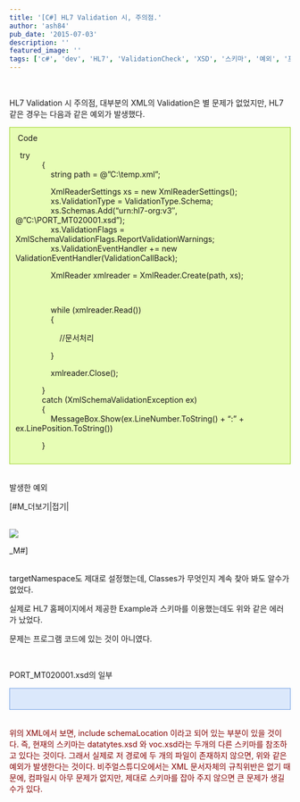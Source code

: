 ```yaml
---
title: '[C#] HL7 Validation 시, 주의점.'
author: 'ash84'
pub_date: '2015-07-03'
description: ''
featured_image: ''
tags: ['c#', 'dev', 'HL7', 'ValidationCheck', 'XSD', '스키마', '예외', '프로그래밍']
---
```



 

  
HL7 Validation 시 주의점, 대부분의 XML의 Validation은 별 문제가 없었지만, HL7 같은 경우는 다음과 같은 예외가 발생했다.

  
<div class="txc-textbox" style="BORDER-BOTTOM: #9fd331 1px solid; BORDER-LEFT: #9fd331 1px solid; PADDING-BOTTOM: 10px; BACKGROUND-COLOR: #e7fdb5; PADDING-LEFT: 10px; PADDING-RIGHT: 10px; BORDER-TOP: #9fd331 1px solid; BORDER-RIGHT: #9fd331 1px solid; PADDING-TOP: 10px">  
 Code

  
  try  
             {  
                 string path = @”C:\temp.xml”;

  
  
                 XmlReaderSettings xs = new XmlReaderSettings();  
                 xs.ValidationType = ValidationType.Schema;  
                 xs.Schemas.Add(“urn:hl7-org:v3″, @”C:\PORT_MT020001.xsd”);  
                 xs.ValidationFlags = XmlSchemaValidationFlags.ReportValidationWarnings;  
                 xs.ValidationEventHandler += new ValidationEventHandler(ValidationCallBack);

  
  
                 XmlReader xmlreader = XmlReader.Create(path, xs);

  
               

  
                while (xmlreader.Read())  
                 {

  
                    //문서처리

  
                }

  
                xmlreader.Close();

  
  
             }  
             catch (XmlSchemaValidationException ex)  
             {  
                 MessageBox.Show(ex.LineNumber.ToString() + “:” + ex.LinePosition.ToString())

  
            }

</div>  
 

  
발생한 예외

  
 [#M_더보기|접기|  
 

  
![](http://ash84.net/wp-content/uploads/1/48a26059d77638I.jpg)

_M#]  
 

  
targetNamespace도 제대로 설정했는데, Classes가 무엇인지 계속 찾아 봐도 알수가 없었다.

  
실제로 HL7 홈페이지에서 제공한 Example과 스키마를 이용했는데도 위와 같은 에러가 났었다.

  
문제는 프로그램 코드에 있는 것이 아니였다.

  
 

  
PORT_MT020001.xsd의 일부

  
<div class="txc-textbox" style="BORDER-BOTTOM: #79a5e4 1px solid; BORDER-LEFT: #79a5e4 1px solid; PADDING-BOTTOM: 10px; BACKGROUND-COLOR: #dbe8fb; PADDING-LEFT: 10px; PADDING-RIGHT: 10px; BORDER-TOP: #79a5e4 1px solid; BORDER-RIGHT: #79a5e4 1px solid; PADDING-TOP: 10px">  
<?xml version=”1.0″ encoding=”UTF-8″ standalone=”no”?>  
 <xs:schema xmlns:xs=”[http://www.w3.org/2001/XMLSchema](http://www.w3.org/2001/XMLSchema)” targetNamespace=”urn:hl7-org:v3″  
     elementFormDefault=”qualified” xmlns=”urn:hl7-org:v3″ xmlns:voc=”urn:hl7-org:v3:voc”  
     xmlns:hl7=”urn:hl7-org:v3″ xmlns:msg=”urn:hl7-org:v3:mif” xmlns:fo=”[http://www.w3.org/1999/XSL/Format](http://www.w3.org/1999/XSL/Format)“>  
  <font color="#e31600">   <xs:include schemaLocation=”./dd\datatypes.xsd”/>  
     <xs:include schemaLocation=”./sd\voc.xsd”/>  
</font>   

</div>  
 

  
<font color="#840000">위의 XML에서 보면, include schemaLocation 이라고 되어 있는 부분이 있을 것이다. </font><font color="#840000">즉, 현재의 스키마는 datatytes.xsd 와 voc.xsd라는 두개의 다른 스키마를 참조하고 있다는 것이다. </font><font color="#840000">그래서 실제로 저 경로에 두 개의 파일이 존재하지 않으면, 위와 같은 예외가 발생한다는 것이다. </font><font color="#840000">비주얼스튜디오에서는 XML 문서자체의 규칙위반은 없기 때문에, </font><font color="#840000">컴파일시 아무 문제가 없지만, 제대로 스키마를 잡아 주지 않으면 큰 문제가 생길수가 있다.</font>

  
 

  
 

  
 

  
 




